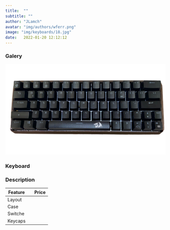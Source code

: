 ```yaml
---
title:  ""
subtitle: ""
author: "JLamch"
avatar: "img/authors/wferr.png"
image: "img/keyboards/18.jpg"
date:   2022-01-20 12:12:12
---
```

### Galery
![](img/keyboards/18.png)
 
### Keyboard


### Description

|   Feature     |               | Price  |
| ------------- |:-------------:| -----: |
| Layout        |       |        |
| Case          |       |        |
| Switche       |       |        |
| Keycaps       |       |        |